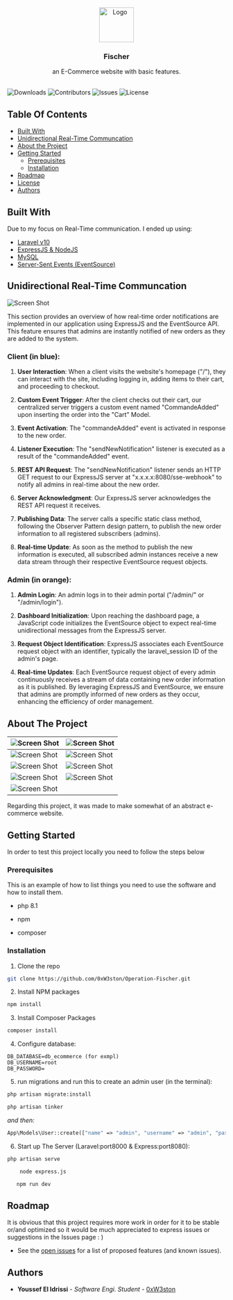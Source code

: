 <br/>
<p align="center">
  <a href="https://github.com/0xW3ston/Operation-Fischer">
    <img src="docs/images/logo.png" alt="Logo" width="80" height="80">
  </a>

  <h3 align="center">Fischer</h3>

  <p align="center">
    an E-Commerce website with basic features.
    <br/>
    <br/>
  </p>
</p>

![Downloads](https://img.shields.io/github/downloads/0xW3ston/Operation-Fischer/total) ![Contributors](https://img.shields.io/github/contributors/0xW3ston/Operation-Fischer?color=dark-green) ![Issues](https://img.shields.io/github/issues/0xW3ston/Operation-Fischer) ![License](https://img.shields.io/github/license/0xW3ston/Operation-Fischer) 

## Table Of Contents

* [Built With](#built-with)
* [Unidirectional Real-Time Communcation](#unidirectional-real-time-communcation)
* [About the Project](#about-the-project)
* [Getting Started](#getting-started)
  * [Prerequisites](#prerequisites)
  * [Installation](#installation)
* [Roadmap](#roadmap)
* [License](#license)
* [Authors](#authors)

## Built With

Due to my focus on Real-Time communication. I ended up using:

* [Laravel v10](https://blog.laravel.com/laravel-v10-released)
* [ExpressJS & NodeJS](https://expressjs.com/)
* [MySQL](https://www.mysql.com/)
* [Server-Sent Events (EventSource)](https://developer.mozilla.org/en-US/docs/Web/API/EventSource)

## Unidirectional Real-Time Communcation
![Screen Shot](docs/images/screenshots/architecture_diagram.png)

This section provides an overview of how real-time order notifications are implemented in our application using ExpressJS and the EventSource API. This feature ensures that admins are instantly notified of new orders as they are added to the system.

### Client (in blue):

1. **User Interaction**: When a client visits the website's homepage ("/"), they can interact with the site, including logging in, adding items to their cart, and proceeding to checkout.

2. **Custom Event Trigger**: After the client checks out their cart, our centralized server triggers a custom event named "CommandeAdded" upon inserting the order into the "Cart" Model.

3. **Event Activation**: The "commandeAdded" event is activated in response to the new order.

4. **Listener Execution**: The "sendNewNotification" listener is executed as a result of the "commandeAdded" event.

5. **REST API Request**: The "sendNewNotification" listener sends an HTTP GET request to our ExpressJS server at "x.x.x.x:8080/sse-webhook" to notify all admins in real-time about the new order.

6. **Server Acknowledgment**: Our ExpressJS server acknowledges the REST API request it receives.

7. **Publishing Data**: The server calls a specific static class method, following the Observer Pattern design pattern, to publish the new order information to all registered subscribers (admins).

8. **Real-time Update**: As soon as the method to publish the new information is executed, all subscribed admin instances receive a new data stream through their respective EventSource request objects.

### Admin (in orange):
1. **Admin Login**: An admin logs in to their admin portal ("/admin/" or "/admin/login").

2. **Dashboard Initialization**: Upon reaching the dashboard page, a JavaScript code initializes the EventSource object to expect real-time unidirectional messages from the ExpressJS server.

3. **Request Object Identification**: ExpressJS associates each EventSource request object with an identifier, typically the laravel_session ID of the admin's page.

4. **Real-time Updates**: Each EventSource request object of every admin continuously receives a stream of data containing new order information as it is published.
By leveraging ExpressJS and EventSource, we ensure that admins are promptly informed of new orders as they occur, enhancing the efficiency of order management.

## About The Project

| ![Screen Shot](docs/images/screenshots/client_products.png) | ![Screen Shot](docs/images/screenshots/client_product.png) |
| ------------------------------------------------------------- | ----------------------------------------------------------- |
| ![Screen Shot](docs/images/screenshots/client_checkout.png)  | ![Screen Shot](docs/images/screenshots/client_login.png)    |
| ![Screen Shot](docs/images/screenshots/client_signup.png)   | ![Screen Shot](docs/images/screenshots/admin_categories.png) |
| ![Screen Shot](docs/images/screenshots/admin_products.png)   | ![Screen Shot](docs/images/screenshots/admin_commande.png)   |
| ![Screen Shot](docs/images/screenshots/admin_realtime.png)   |                                                            |

Regarding this project, it was made to make somewhat of an abstract e-commerce website.

## Getting Started

In order to test this project locally you need to follow the steps below

### Prerequisites

This is an example of how to list things you need to use the software and how to install them.

* php 8.1

* npm

* composer

### Installation

1. Clone the repo

```sh
git clone https://github.com/0xW3ston/Operation-Fischer.git
```

2. Install NPM packages

```sh
npm install
```

3. Install Composer Packages

```sh
composer install
```

4. Configure database:

```
DB_DATABASE=db_ecommerce (for exmpl)
DB_USERNAME=root
DB_PASSWORD=
```

5. run migrations and run this to create an admin user (in the terminal):
```sh
php artisan migrate:install
```
```sh
php artisan tinker
```

*and then:*

```php
App\Models\User::create(["name" => "admin", "username" => "admin", "password" => "admin", "role" => "admin"])
```

6. Start up The Server (Laravel:port8000 & Express:port8080):
```sh
php artisan serve
```
```sh
    node express.js
```
```sh
   npm run dev
```

## Roadmap

It is obvious that this project requires more work in order for it to be stable or/and optimized so it would be much appreciated to express issues or suggestions in the Issues page : )
- See the [open issues](https://github.com/0xW3ston/Operation-Fischer/issues) for a list of proposed features (and known issues).

## Authors

* **Youssef El Idrissi** - *Software Engi. Student* - [0xW3ston](https://github.com/0xW3ston/)
